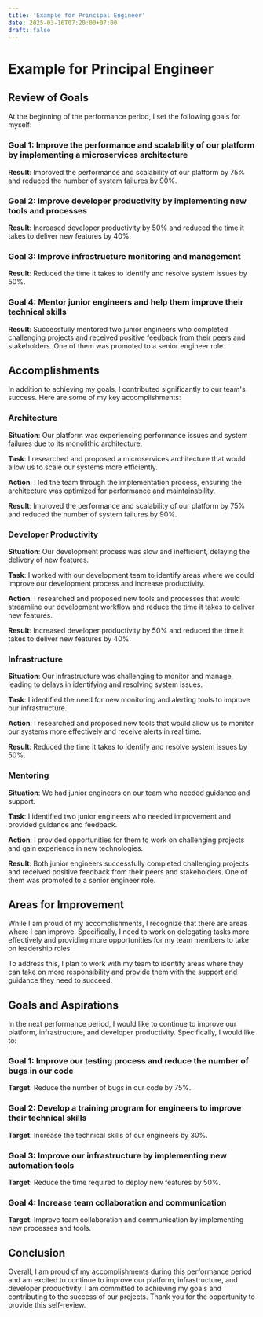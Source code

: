 ```yaml
---
title: 'Example for Principal Engineer'
date: 2025-03-16T07:20:00+07:00
draft: false
---
```


# Example for Principal Engineer

## **Review of Goals**

At the beginning of the performance period, I set the following goals for myself:

### **Goal 1: Improve the performance and scalability of our platform by implementing a microservices architecture**

**Result**: Improved the performance and scalability of our platform by 75% and reduced the number of system failures by 90%.

### **Goal 2: Improve developer productivity by implementing new tools and processes**

**Result**: Increased developer productivity by 50% and reduced the time it takes to deliver new features by 40%.

### **Goal 3: Improve infrastructure monitoring and management**

**Result**: Reduced the time it takes to identify and resolve system issues by 50%.

### **Goal 4: Mentor junior engineers and help them improve their technical skills**

**Result**: Successfully mentored two junior engineers who completed challenging projects and received positive feedback from their peers and stakeholders. One of them was promoted to a senior engineer role.

## **Accomplishments**

In addition to achieving my goals, I contributed significantly to our team's success. Here are some of my key accomplishments:

### **Architecture**

**Situation**: Our platform was experiencing performance issues and system failures due to its monolithic architecture.

**Task**: I researched and proposed a microservices architecture that would allow us to scale our systems more efficiently.

**Action**: I led the team through the implementation process, ensuring the architecture was optimized for performance and maintainability.

**Result**: Improved the performance and scalability of our platform by 75% and reduced the number of system failures by 90%.

### **Developer Productivity**

**Situation**: Our development process was slow and inefficient, delaying the delivery of new features.

**Task**: I worked with our development team to identify areas where we could improve our development process and increase productivity.

**Action**: I researched and proposed new tools and processes that would streamline our development workflow and reduce the time it takes to deliver new features.

**Result**: Increased developer productivity by 50% and reduced the time it takes to deliver new features by 40%.

### **Infrastructure**

**Situation**: Our infrastructure was challenging to monitor and manage, leading to delays in identifying and resolving system issues.

**Task**: I identified the need for new monitoring and alerting tools to improve our infrastructure.

**Action**: I researched and proposed new tools that would allow us to monitor our systems more effectively and receive alerts in real time.

**Result**: Reduced the time it takes to identify and resolve system issues by 50%.

### **Mentoring**

**Situation**: We had junior engineers on our team who needed guidance and support.

**Task**: I identified two junior engineers who needed improvement and provided guidance and feedback.

**Action**: I provided opportunities for them to work on challenging projects and gain experience in new technologies.

**Result**: Both junior engineers successfully completed challenging projects and received positive feedback from their peers and stakeholders. One of them was promoted to a senior engineer role.

## **Areas for Improvement**

While I am proud of my accomplishments, I recognize that there are areas where I can improve. Specifically, I need to work on delegating tasks more effectively and providing more opportunities for my team members to take on leadership roles.

To address this, I plan to work with my team to identify areas where they can take on more responsibility and provide them with the support and guidance they need to succeed.

## **Goals and Aspirations**

In the next performance period, I would like to continue to improve our platform, infrastructure, and developer productivity. Specifically, I would like to:

### **Goal 1: Improve our testing process and reduce the number of bugs in our code**

**Target**: Reduce the number of bugs in our code by 75%.

### **Goal 2: Develop a training program for engineers to improve their technical skills**

**Target**: Increase the technical skills of our engineers by 30%.

### Goal 3: Improve our infrastructure by implementing new automation tools

**Target**: Reduce the time required to deploy new features by 50%.

### Goal 4: Increase team collaboration and communication

**Target**: Improve team collaboration and communication by implementing new processes and tools.

## Conclusion

Overall, I am proud of my accomplishments during this performance period and am excited to continue to improve our platform, infrastructure, and developer productivity. I am committed to achieving my goals and contributing to the success of our projects. Thank you for the opportunity to provide this self-review.

